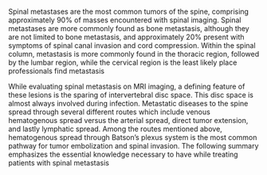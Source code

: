 Spinal metastases are the most common tumors of the spine, comprising approximately 90% of masses encountered with spinal imaging. Spinal metastases are more commonly found as bone metastasis, although they are not limited to bone metastasis, and approximately 20% present with symptoms of spinal canal invasion and cord compression. Within the spinal column, metastasis is more commonly found in the thoracic region, followed by the lumbar region, while the cervical region is the least likely place professionals find metastasis

While evaluating spinal metastasis on MRI imaging, a defining feature of these lesions is the sparing of intervertebral disc space. This disc space is almost always involved during infection. Metastatic diseases to the spine spread through several different routes which include venous hematogenous spread versus the arterial spread, direct tumor extension, and lastly lymphatic spread. Among the routes mentioned above, hematogenous spread through Batson’s plexus system is the most common pathway for tumor embolization and spinal invasion. The following summary emphasizes the essential knowledge necessary to have while treating patients with spinal metastasis